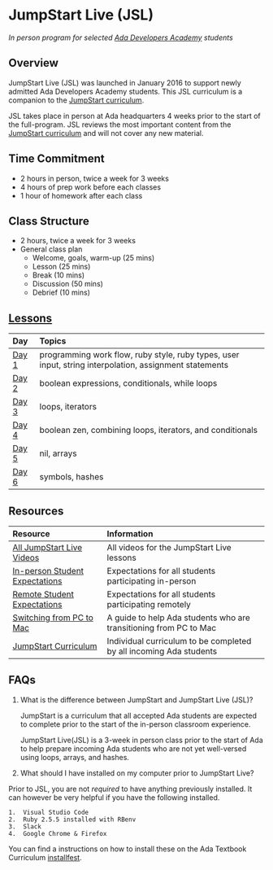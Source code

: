 # JumpStart Live (JSL)

_In person program for selected [Ada Developers Academy](http://adadevelopersacademy.org/) students_

## Overview

JumpStart Live (JSL) was launched in January 2016 to support newly admitted Ada Developers Academy students. This JSL curriculum is a companion to the [JumpStart curriculum](https://github.com/Ada-Developers-Academy/jump-start).

JSL takes place in person at Ada headquarters 4 weeks prior to the start of the full-program. JSL reviews the most important content from the [JumpStart curriculum](https://github.com/Ada-Developers-Academy/jump-start) and will not cover any new material.

## Time Commitment

* 2 hours in person, twice a week for 3 weeks
* 4 hours of prep work before each classes
* 1 hour of homework after each class

## Class Structure

* 2 hours, twice a week for 3 weeks
* General class plan
	* Welcome, goals, warm-up (25 mins)
	* Lesson (25 mins)
	* Break (10 mins)
	* Discussion (50 mins)
	* Debrief (10 mins)

## [Lessons](lessons)

| Day | Topics |
| :--- | :--- |
| [Day 1](lessons/day1) | programming work flow, ruby style, ruby types, user input, string interpolation, assignment statements |
| [Day 2](lessons/day2) | boolean expressions, conditionals, while loops |
| [Day 3](lessons/day3) | loops, iterators |
| [Day 4](lessons/day4) | boolean zen, combining loops, iterators, and conditionals |
| [Day 5](lessons/day5) | nil, arrays |
| [Day 6](lessons/day6) | symbols, hashes |

## Resources

| Resource | Information |
| :--- | :--- |
| [All JumpStart Live Videos](https://adaacademy.hosted.panopto.com/Panopto/Pages/Sessions/List.aspx?folderID=c75a411a-82bb-49a7-916c-a8d819f4225e) | All videos for the JumpStart Live lessons |
| [In-person Student Expectations](expectations.md) | Expectations for all students participating in-person |
| [Remote Student Expectations](remote-expectations.md) | Expectations for all students participating remotely |
| [Switching from PC to Mac](https://gist.github.com/sojeri/9898254abef2d184c659)| A guide to help Ada students who are transitioning from PC to Mac |
| [JumpStart Curriculum](https://github.com/Ada-Developers-Academy/jump-start) | Individual curriculum to be completed by all incoming Ada students |

## FAQs

1. What is the difference between JumpStart and JumpStart Live (JSL)?

	JumpStart is a curriculum that all accepted Ada students are expected to complete prior to the start of the in-person classroom experience.

	JumpStart Live(JSL) is a 3-week in person class prior to the start of Ada to help prepare incoming Ada students who are not yet well-versed using loops, arrays, and hashes.

2. What should I have installed on my computer prior to JumpStart Live?

  Prior to JSL, you are not _required_ to have anything previously installed.  It can however be very helpful if you have the following installed.

	1.  Visual Studio Code
	2.  Ruby 2.5.5 installed with RBenv
	3.  Slack
	4.  Google Chrome & Firefox

  You can find a instructions on how to install these on the Ada Textbook Curriculum [installfest](https://github.com/Ada-Developers-Academy/textbook-curriculum/blob/master/00-programming-fundamentals/installfest.md).
